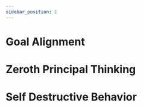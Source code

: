 ```yaml
---
sidebar_position: 1
---
```


# Goal Alignment

# Zeroth Principal Thinking

# Self Destructive Behavior
